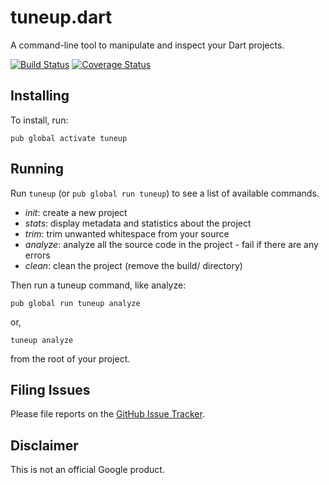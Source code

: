 # tuneup.dart

A command-line tool to manipulate and inspect your Dart projects.

[![Build Status](https://travis-ci.org/google/tuneup.dart.svg)](https://travis-ci.org/google/tuneup.dart)
[![Coverage Status](https://img.shields.io/coveralls/google/tuneup.dart.svg)](https://coveralls.io/r/google/tuneup.dart)

## Installing

To install, run:

    pub global activate tuneup

## Running

Run `tuneup` (or `pub global run tuneup`) to see a list of available commands.

- *init*: create a new project
- *stats*: display metadata and statistics about the project
- *trim*: trim unwanted whitespace from your source
- *analyze*: analyze all the source code in the project - fail if there are any
   errors
- *clean*: clean the project (remove the build/ directory)

Then run a tuneup command, like analyze:

    pub global run tuneup analyze

or,

    tuneup analyze

from the root of your project.

## Filing Issues

Please file reports on the [GitHub Issue Tracker](https://github.com/google/tuneup.dart/issues).

## Disclaimer

This is not an official Google product.
